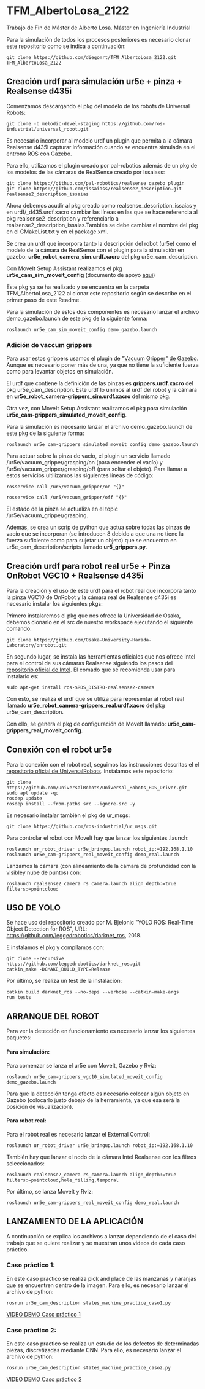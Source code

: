 # TFM_AlbertoLosa_2122
Trabajo de Fin de Máster de Alberto Losa. Máster en Ingeniería Industrial 

Para la simulación de todos los procesos posteriores es necesario clonar este repositorio como se indica a continuación:
```
git clone https://github.com/diegomrt/TFM_AlbertoLosa_2122.git TFM_AlbertoLosa_2122
```

## Creación urdf para simulación ur5e + pinza + Realsense d435i
Comenzamos descargando el pkg del modelo de los robots de Universal Robots:
```
git clone -b melodic-devel-staging https://github.com/ros-industrial/universal_robot.git
```
Es necesario incorporar al modelo urdf un plugin que permita a la cámara Realsense d435i capturar información cuando se encuentra simulada en el entrono ROS con Gazebo.

Para ello, utilizamos el plugin creado por pal-robotics además de un pkg de los modelos de las cámaras de RealSense creado por Issaiass:
```
git clone https://github.com/pal-robotics/realsense_gazebo_plugin
git clone https://github.com/issaiass/realsense2_description.git realsense2_description_issaias
```
Ahora debemos acudir al pkg creado como realsense_description_issaias y en urdf/_d435.urdf.xacro cambiar las líneas en las que se hace referencia al pkg realsense2_description y referenciarlo a realsense2_description_issaias.También se debe cambiar el nombre del pkg en el CMakeList.txt y en el package.xml.

Se crea un urdf que incorpora tanto la descripción del robot (ur5e) como el modelo de la cámara de RealSense con el plugin para la simulación en gazebo: **ur5e_robot_camera_sim.urdf.xacro** del pkg ur5e_cam_description.

Con MoveIt Setup Assistant realizamos el pkg **ur5e_cam_sim_moveit_config** (documento de apoyo [aquí](https://ros-planning.github.io/moveit_tutorials/doc/setup_assistant/setup_assistant_tutorial.html))

Este pkg ya se ha realizado y se encuentra en la carpeta TFM_AlbertoLosa_2122 al clonar este repositorio según se describe en el primer paso de este Readme.

Para la simulación de estos dos componentes es necesario lanzar el archivo demo_gazebo.launch de este pkg de la siguiente forma:
```
roslaunch ur5e_cam_sim_moveit_config demo_gazebo.launch
```


### Adición de vaccum grippers
Para usar estos grippers usamos el plugin de ["Vacuum Gripper" de Gazebo](https://docs.ros.org/en/noetic/api/gazebo_plugins/html/group__GazeboRosVacuumGripper.html). Aunque es necesario poner más de una, ya que no tiene la suficiente fuerza como para levantar objetos en simulación.

El urdf que contiene la definición de las pinzas es **grippers.urdf.xacro** del pkg ur5e_cam_description. Este urdf lo unimos al urdf del robot y la cámara en **ur5e_robot_camera-grippers_sim.urdf.xacro** del mismo pkg.

Otra vez, con MoveIt Setup Assistant realizamos el pkg para simulación **ur5e_cam-grippers_simulated_moveit_config**.

Para la simulación es necesario lanzar el archivo demo_gazebo.launch de este pkg de la siguiente forma:
```
roslaunch ur5e_cam-grippers_simulated_moveit_config demo_gazebo.launch
```
Para actuar sobre la pinza de vacío, el plugin un servicio llamado /ur5e/vacuum_gripper/grasping/on (para encender el vacío) y /ur5e/vacuum_gripper/grasping/off (para soltar el objeto). Para llamar a estos servicios ultilizamos las siguientes líneas de código:
```
rosservice call /ur5/vacuum_gripper/on "{}" 

rosservice call /ur5/vacuum_gripper/off "{}" 
```
El estado de la pinza se actualiza en el topic /ur5e/vacuum_gripper/grasping.

Además, se crea un scrip de python que actua sobre todas las pinzas de vacío que se incorporan (se introducen 8 debido a que una no tiene la fuerza suficiente como para sujetar un objeto) que se encuentra en ur5e_cam_description/scripts llamado **ur5_grippers.py**.

## Creación urdf para robot real ur5e + Pinza OnRobot VGC10 + Realsense d435i
Para la creación y el uso de este urdf para el robot real que incorpora tanto la pinza VGC10 de OnRobot y la cámara real de Realsense d435i es necesario instalar los siguientes pkgs:

Primero instalaremos el pkg que nos ofrece la Universidad de Osaka, debemos clonarlo en el src de nuestro workspace ejecutando el siguiente comando:
```
git clone https://github.com/Osaka-University-Harada-Laboratory/onrobot.git
```
En segundo lugar, se instala las herramientas oficiales que nos ofrece Intel para el control de sus cámaras Realsense siguiendo los pasos del [repositorio oficial de Intel](https://github.com/IntelRealSense/realsense-ros/tree/ros1-legacy). El comado que se recomienda usar para instalarlo es:
```
sudo apt-get install ros-$ROS_DISTRO-realsense2-camera
```

Con esto, se realiza el urdf que se utiliza para representar al robot real llamado **ur5e_robot_camera-grippers_real.urdf.xacro** del pkg ur5e_cam_description.

Con ello, se genera el pkg de configuración de MoveIt llamado: **ur5e_cam-grippers_real_moveit_config**.

## Conexión con el robot ur5e
Para la conexión con el robot real, seguimos las instrucciones descritas el el [repositorio oficial de UniversalRobots](https://github.com/UniversalRobots/Universal_Robots_ROS_Driver).
Instalamos este repositorio:
```
git clone https://github.com/UniversalRobots/Universal_Robots_ROS_Driver.git
sudo apt update -qq
rosdep update
rosdep install --from-paths src --ignore-src -y
```

Es necesario instalar también el pkg de ur_msgs:
```
git clone https://github.com/ros-industrial/ur_msgs.git
```

Para controlar el robot con MoveIt hay que lanzar los siguientes .launch:
```
roslaunch ur_robot_driver ur5e_bringup.launch robot_ip:=192.168.1.10
roslaunch ur5e_cam-grippers_real_moveit_config demo_real.launch
```

Lanzamos la cámara (con alineamiento de la cámara de profundidad con la visibley nube de puntos) con:
```
roslaunch realsense2_camera rs_camera.launch align_depth:=true filters:=pointcloud
```

## USO DE YOLO
Se hace uso del repositorio creado por M. Bjelonic "YOLO ROS: Real-Time Object Detection for ROS", URL: https://github.com/leggedrobotics/darknet_ros, 2018.

E instalamos el pkg y compilamos con:
```
git clone --recursive https://github.com/leggedrobotics/darknet_ros.git
catkin_make -DCMAKE_BUILD_TYPE=Release
```

Por último, se realiza un test de la instalación:
```
catkin build darknet_ros --no-deps --verbose --catkin-make-args run_tests
```

## ARRANQUE DEL ROBOT
Para ver la detección en funcionamiento es necesario lanzar los siguientes paquetes:

#### Para simulación:
Para comenzar se lanza el ur5e con MoveIt, Gazebo y Rviz:

```
roslaunch ur5e_cam-grippers_vgc10_simulated_moveit_config demo_gazebo.launch
```

Para que la detección tenga efecto es necesario colocar algún objeto en Gazebo (colocarlo justo debajo de la herramienta, ya que esa será la posición de visualización).

#### Para robot real:
Para el robot real es necesario lanzar el External Control:

```
roslaunch ur_robot_driver ur5e_bringup.launch robot_ip:=192.168.1.10
```

También hay que lanzar el nodo de la cámara Intel Realsense con los filtros seleccionados:

```
roslaunch realsense2_camera rs_camera.launch align_depth:=true filters:=pointcloud,hole_filling,temporal
```

Por último, se lanza MoveIt y Rviz:

```
roslaunch ur5e_cam-grippers_real_moveit_config demo_real.launch
```

## LANZAMIENTO DE LA APLICACIÓN

A continuación se explica los archivos a lanzar dependiendo de el caso del trabajo que se quiere realizar y se muestran unos videos de cada caso práctico.

### Caso práctico 1: 

En este caso practico se realiza pick and place de las manzanas y naranjas que se encuentren dentro de la imagen. Para ello, es necesario lanzar el archivo de python:

```
rosrun ur5e_cam_description states_machine_practice_caso1.py 
```

[VIDEO DEMO Caso práctico 1](https://youtu.be/8ur-uP9Qk1c?si=fTauOi_9VRL5MDdF)

### Caso práctico 2: 

En este caso practico se realiza un estudio de los defectos de determinadas piezas, discretizadas mediante CNN. Para ello, es necesario lanzar el archivo de python:

```
rosrun ur5e_cam_description states_machine_practice_caso2.py 
```

[VIDEO DEMO Caso práctico 2](https://youtu.be/iHvVHL7QZaA?si=gLrTsfHEHVymxIJG)
